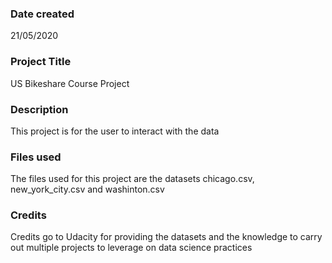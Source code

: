 ### Date created
21/05/2020

### Project Title
US Bikeshare Course Project

### Description
This project is for the user to interact with the data

### Files used
The files used for this project are the datasets chicago.csv, new_york_city.csv and washinton.csv

### Credits
Credits go to Udacity for providing the datasets and the knowledge to carry out multiple projects to leverage on data science practices

